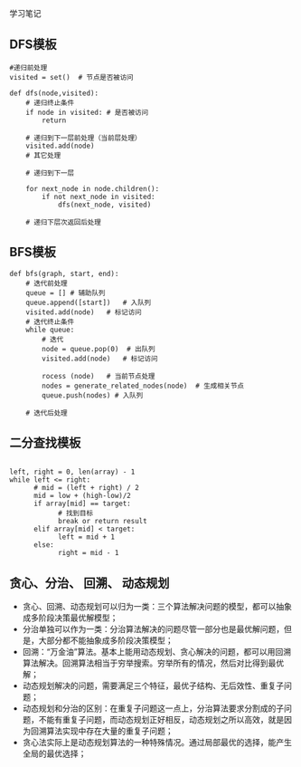 学习笔记

## DFS模板
```
#递归前处理
visited = set()  # 节点是否被访问

def dfs(node,visited):
    # 递归终止条件
    if node in visited: # 是否被访问
        return
    
    # 递归到下一层前处理（当前层处理）
    visited.add(node) 
    # 其它处理

    # 递归到下一层

    for next_node in node.children(): 
        if not next_node in visited: 
			dfs(next_node, visited)

    # 递归下层次返回后处理
```

## BFS模板
```
def bfs(graph, start, end):
    # 迭代前处理
    queue = [] # 辅助队列
    queue.append([start])   # 入队列
    visited.add(node)   # 标记访问
    # 迭代终止条件
    while queue:
        # 迭代  
        node = queue.pop(0)  # 出队列
        visited.add(node)   # 标记访问

        rocess (node)   # 当前节点处理
        nodes = generate_related_nodes(node)  # 生成相关节点
        queue.push(nodes) # 入队列

    # 迭代后处理     
```

## 二分查找模板
```

left, right = 0, len(array) - 1 
while left <= right: 
	  # mid = (left + right) / 2
      mid = low + (high-low)/2
	  if array[mid] == target: 
		    # 找到目标
		    break or return result 
	  elif array[mid] < target: 
		    left = mid + 1 
	  else: 
		    right = mid - 1
```

## 贪心、分治、 回溯、 动态规划
* 贪心、回溯、动态规划可以归为一类：三个算法解决问题的模型，都可以抽象成多阶段决策最优解模型；
* 分治单独可以作为一类：分治算法解决的问题尽管一部分也是最优解问题，但是，大部分都不能抽象成多阶段决策模型；
* 回溯：“万金油”算法。基本上能用动态规划、贪心解决的问题，都可以用回溯算法解决。回溯算法相当于穷举搜索。穷举所有的情况，然后对比得到最优解；
* 动态规划解决的问题，需要满足三个特征，最优子结构、无后效性、重复子问题；
* 动态规划和分治的区别：在重复子问题这一点上，分治算法要求分割成的子问题，不能有重复子问题，而动态规划正好相反，动态规划之所以高效，就是因为回溯算法实现中存在大量的重复子问题；
* 贪心法实际上是动态规划算法的一种特殊情况。通过局部最优的选择，能产生全局的最优选择；